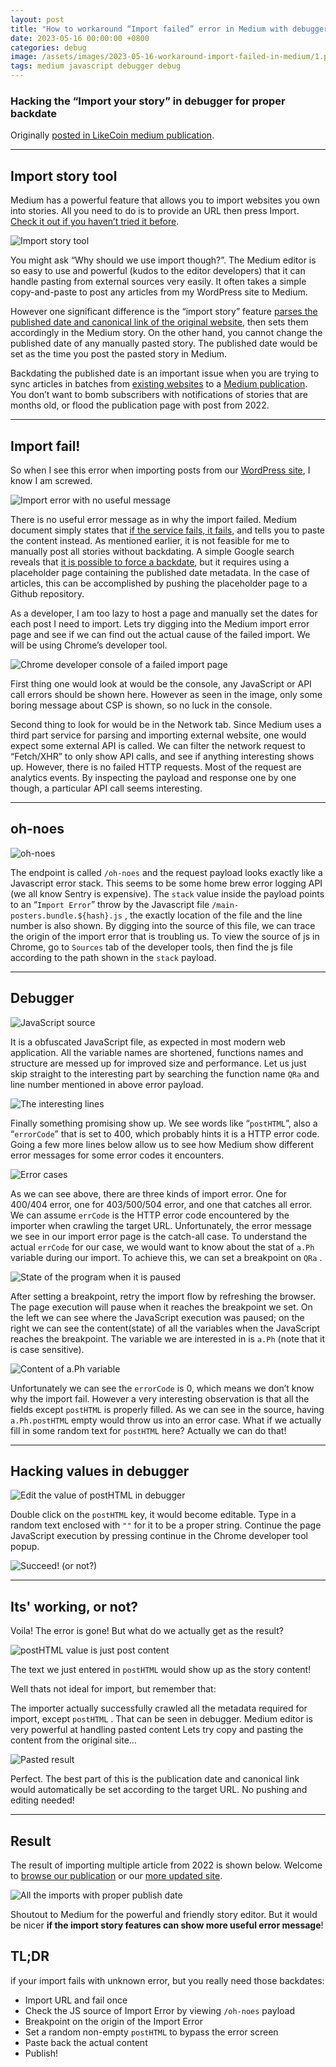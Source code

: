```yaml
---
layout: post
title: "How to workaround “Import failed” error in Medium with debugger"
date: 2023-05-16 00:00:00 +0800
categories: debug
image: /assets/images/2023-05-16-workaround-import-failed-in-medium/1.png
tags: medium javascript debugger debug
---
```

### Hacking the “Import your story” in debugger for proper backdate

Originally [posted in LikeCoin medium publication](https://medium.com/likecoin/how-i-workaround-import-failed-error-in-medium-552eb63b25ec).

---

## Import story tool

Medium has a powerful feature that allows you to import websites you own into stories. All you need to do is to provide an URL then press Import. [Check it out if you haven’t tried it before](https://medium.com/p/import).

![Import story tool](/assets/images/2023-05-16-workaround-import-failed-in-medium/1.png)

You might ask “Why should we use import though?”. The Medium editor is so easy to use and powerful (kudos to the editor developers) that it can handle pasting from external sources very easily. It often takes a simple copy-and-paste to post any articles from my WordPress site to Medium.

However one significant difference is the “import story” feature [parses the published date and canonical link of the original website](https://help.medium.com/hc/en-us/articles/214550207-Importing-a-post-to-Medium), then sets them accordingly in the Medium story. On the other hand, you cannot change the published date of any manually pasted story. The published date would be set as the time you post the pasted story in Medium.

Backdating the published date is an important issue when you are trying to sync articles in batches from [existing websites](https://blog.like.co) to a [Medium publication](https://medium.com/likecoin). You don’t want to bomb subscribers with notifications of stories that are months old, or flood the publication page with post from 2022.

---

## Import fail!

So when I see this error when importing posts from our [WordPress site](https://blog.like.co), I know I am screwed.

![Import error with no useful message](/assets/images/2023-05-16-workaround-import-failed-in-medium/2.png)

There is no useful error message as in why the import failed. Medium document simply states that [if the service fails, it fails](https://help.medium.com/hc/en-us/articles/360033931713), and tells you to paste the content instead. As mentioned earlier, it is not feasible for me to manually post all stories without backdating. A simple Google search reveals that [it is possible to force a backdate](https://liaogg.medium.com/backdating-your-medium-posts-2022-c9532e9993a3), but it requires using a placeholder page containing the published date metadata. In the case of articles, this can be accomplished by pushing the placeholder page to a Github repository.

As a developer, I am too lazy to host a page and manually set the dates for each post I need to import. Lets try digging into the Medium import error page and see if we can find out the actual cause of the failed import. We will be using Chrome’s developer tool.

![Chrome developer console of a failed import page](/assets/images/2023-05-16-workaround-import-failed-in-medium/3.png)

First thing one would look at would be the console, any JavaScript or API call errors should be shown here. However as seen in the image, only some boring message about CSP is shown, so no luck in the console.

Second thing to look for would be in the Network tab. Since Medium uses a third part service for parsing and importing external website, one would expect some external API is called. We can filter the network request to “Fetch/XHR” to only show API calls, and see if anything interesting shows up. However, there is no failed HTTP requests. Most of the request are analytics events. By inspecting the payload and response one by one though, a particular API call seems interesting.

---

## oh-noes

![oh-noes](/assets/images/2023-05-16-workaround-import-failed-in-medium/4.png)

The endpoint is called `/oh-noes` and the request payload looks exactly like a Javascript error stack. This seems to be some home brew error logging API (we all know Sentry is expensive). The `stack` value inside the payload points to an “`Import Error`” throw by the Javascript file `/main-posters.bundle.${hash}.js` , the exactly location of the file and the line number is also shown. By digging into the source of this file, we can trace the origin of the import error that is troubling us. To view the source of js in Chrome, go to `Sources` tab of the developer tools, then find the js file according to the path shown in the `stack` payload.

---

## Debugger

![JavaScript source](/assets/images/2023-05-16-workaround-import-failed-in-medium/5.png)

It is a obfuscated JavaScript file, as expected in most modern web application. All the variable names are shortened, functions names and structure are messed up for improved size and performance. Let us just skip straight to the interesting part by searching the function name `QRa` and line number mentioned in above error payload.

![The interesting lines](/assets/images/2023-05-16-workaround-import-failed-in-medium/6.png)

Finally something promising show up. We see words like “`postHTML`”, also a “`errorCode`” that is set to 400, which probably hints it is a HTTP error code. Going a few more lines below allow us to see how Medium show different error messages for some error codes it encounters.

![Error cases](/assets/images/2023-05-16-workaround-import-failed-in-medium/7.png)

As we can see above, there are three kinds of import error. One for 400/404 error, one for 403/500/504 error, and one that catches all error. We can assume `errCode` is the HTTP error code encountered by the importer when crawling the target URL. Unfortunately, the error message we see in our import error page is the catch-all case. To understand the actual `errCode` for our case, we would want to know about the stat of `a.Ph` variable during our import. To achieve this, we can set a breakpoint on `QRa` .

![State of the program when it is paused](/assets/images/2023-05-16-workaround-import-failed-in-medium/8.png)

After setting a breakpoint, retry the import flow by refreshing the browser. The page execution will pause when it reaches the breakpoint we set. On the left we can see where the JavaScript execution was paused; on the right we can see the content(state) of all the variables when the JavaScript reaches the breakpoint. The variable we are interested in is `a.Ph` (note that it is case sensitive).

![Content of a.Ph variable](/assets/images/2023-05-16-workaround-import-failed-in-medium/9.png)

Unfortunately we can see the `errorCode` is 0, which means we don’t know why the import fail. However a very interesting observation is that all the fields except `postHTML` is properly filled. As we can see in the source, having `a.Ph.postHTML` empty would throw us into an error case. What if we actually fill in some random text for `postHTML` here? Actually we can do that!

---

## Hacking values in debugger

![Edit the value of postHTML in debugger](/assets/images/2023-05-16-workaround-import-failed-in-medium/10.png)

Double click on the `postHTML` key, it would become editable. Type in a random text enclosed with `""` for it to be a proper string. Continue the page JavaScript execution by pressing continue in the Chrome developer tool popup.

![Succeed! (or not?)](/assets/images/2023-05-16-workaround-import-failed-in-medium/11.png)

---

## Its' working, or not?

Voila! The error is gone! But what do we actually get as the result?

![postHTML value is just post content](/assets/images/2023-05-16-workaround-import-failed-in-medium/12.png)

The text we just entered in `postHTML` would show up as the story content!

Well thats not ideal for import, but remember that:

The importer actually successfully crawled all the metadata required for import, except `postHTML` . That can be seen in debugger.
Medium editor is very powerful at handling pasted content
Lets try copy and pasting the content from the original site…

![Pasted result](/assets/images/2023-05-16-workaround-import-failed-in-medium/13.png)

Perfect. The best part of this is the publication date and canonical link would automatically be set according to the target URL. No pushing and editing needed!

---

## Result

The result of importing multiple article from 2022 is shown below. Welcome to [browse our publication](https://medium.com/likecoin) or our [more updated site](https://blog.like.co).

![All the imports with proper publish date](/assets/images/2023-05-16-workaround-import-failed-in-medium/14.png)

Shoutout to Medium for the powerful and friendly story editor. But it would be nicer **if the import story features can show more useful error message**!

## TL;DR

if your import fails with unknown error, but you really need those backdates:

- Import URL and fail once
- Check the JS source of Import Error by viewing `/oh-noes` payload
- Breakpoint on the origin of the Import Error
- Set a random non-empty `postHTML` to bypass the error screen
- Paste back the actual content
- Publish!
